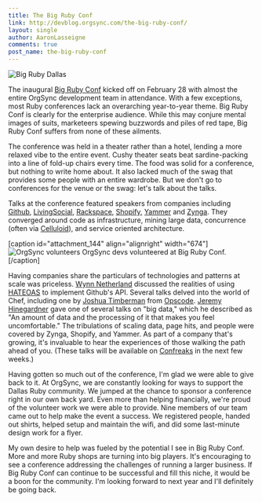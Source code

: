 ```yaml
---
title: The Big Ruby Conf
link: http://devblog.orgsync.com/the-big-ruby-conf/
layout: single
author: AaronLasseigne
comments: true
post_name: the-big-ruby-conf
---
```

![Big Ruby Dallas](/wp-content/uploads/2013/03/BigRuby.jpg)

The inaugural [Big Ruby Conf](http://www.bigrubyconf.com) kicked off on February 28 with almost the entire OrgSync development team in attendance. With a few exceptions, most Ruby conferences lack an overarching year-to-year theme. Big Ruby Conf is clearly for the enterprise audience. While this may conjure mental images of suits, marketeers spewing buzzwords and piles of red tape, Big Ruby Conf suffers from none of these ailments.

The conference was held in a theater rather than a hotel, lending a more relaxed vibe to the entire event. Cushy theater seats beat sardine-packing into a line of fold-up chairs every time. The food was solid for a conference, but nothing to write home about. It also lacked much of the swag that provides some people with an entire wardrobe. But we don't go to conferences for the venue or the swag: let's talk about the talks.

Talks at the conference featured speakers from companies including [Github](https://github.com), [LivingSocial](http://www.livingsocial.com), [Rackspace](http://www.rackspace.com), [Shopify](http://www.shopify.com), [Yammer](https://www.yammer.com) and [Zynga](http://zynga.com). They converged around code as infrastructure, mining large data, concurrence (often via [Celluloid](http://celluloid.io)), and service oriented architecture.

[caption id="attachment_144" align="alignright" width="674"]![OrgSync volunteers](/wp-content/uploads/2013/03/Rubyvolunteer.jpg) OrgSync devs volunteered at Big Ruby Conf.[/caption]

Having companies share the particulars of technologies and patterns at scale was priceless. [Wynn Netherland](https://github.com/pengwynn) discussed the realities of using [HATEOAS](http://en.wikipedia.org/wiki/HATEOAS) to implement Github's API. Several talks delved into the world of Chef, including one by [Joshua Timberman](https://github.com/jtimberman) from [Opscode](http://www.opscode.com). [Jeremy Hinegardner](https://github.com/copiousfreetime) gave one of several talks on "big data," which he described as "An amount of data and the processing of it that makes you feel uncomfortable." The tribulations of scaling data, page hits, and people were covered by Zynga, Shopify, and Yammer. As part of a company that's growing, it's invaluable to hear the experiences of those walking the path ahead of you. (These talks will be available on [Confreaks](http://www.confreaks.com/events/bigruby2013) in the next few weeks.)

Having gotten so much out of the conference, I'm glad we were able to give back to it. At OrgSync, we are constantly looking for ways to support the Dallas Ruby community. We jumped at the chance to sponsor a conference right in our own back yard. Even more than helping financially, we're proud of the volunteer work we were able to provide. Nine members of our team came out to help make the event a success. We registered people, handed out shirts, helped setup and maintain the wifi, and did some last-minute design work for a flyer.

My own desire to help was fueled by the potential I see in Big Ruby Conf. More and more Ruby shops are turning into big players. It's encouraging to see a conference addressing the challenges of running a larger business. If Big Ruby Conf can continue to be successful and fill this niche, it would be a boon for the community. I'm looking forward to next year and I'll definitely be going back.
